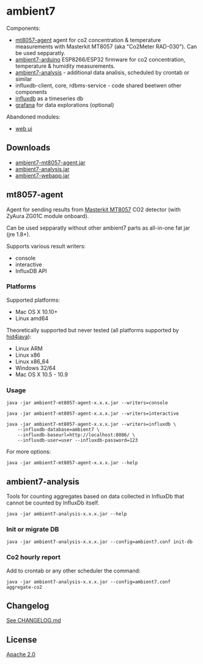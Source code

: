 # ambient7

Components:

* [mt8057-agent](#mt8057-agent) agent for co2 concentration & temperature
  measurements with Masterkit MT8057 (aka "Co2Meter RAD-030"). Can be used sepparatly.
* [ambient7-arduino](ambient7-arduino) ESP8266/ESP32 firmware for co2 concentration, temperature &
   humidity measurements.
* [ambient7-analysis](#ambient7-analysis) - additional data analisis, scheduled by crontab or similar
* influxdb-client, core, rdbms-service - code shared beetwen other components
* [influxdb](influxdb/README.md) as a timeseries db
* [grafana](grafana/README.md) for data explorations (optional)

Abandoned modules:
* [web ui](https://github.com/maizy/ambient7/tree/abandoned-ui)

<!-- [![Build Status](https://travis-ci.org/maizy/ambient7.svg?branch=master)](https://travis-ci.org/maizy/ambient7)
[![Coverage Status](https://coveralls.io/repos/github/maizy/ambient7/badge.svg?branch=master)](https://coveralls.io/github/maizy/ambient7?branch=master) -->

<a name="downloads"></a>
## Downloads

* [ambient7-mt8057-agent.jar](https://github.com/maizy/ambient7/releases/download/0.3.0/ambient7-mt8057-agent-0.3.0.jar)
* [ambient7-analysis.jar](https://github.com/maizy/ambient7/releases/download/0.3.0/ambient7-analysis-0.3.0.jar)
* [ambient7-webapp.jar](https://github.com/maizy/ambient7/releases/download/0.3.0/ambient7-webapp-0.3.0.jar)


<a name="mt8057-agent"></a>
## mt8057-agent

Agent for sending results from
[Masterkit MT8057](http://masterkit.ru/shop/others/dadget/1266110) CO2 detector
(with ZyAura ZG01C module onboard).

Can be used sepparatly without other ambient7 parts as all-in-one fat jar
(jre 1.8+).

Supports various result writers:

* console
* interactive
* InfluxDB API


### Platforms

Supported platforms:

* Mac OS X 10.10+
* Linux amd64

Theoretically supported but never tested (all platforms supported by
[hid4java](https://github.com/gary-rowe/hid4java)):

* Linux ARM
* Linux x86
* Linux x86_64
* Windows 32/64
* Mac OS X 10.5 - 10.9


### Usage

```
java -jar ambient7-mt8057-agent-x.x.x.jar --writers=console

java -jar ambient7-mt8057-agent-x.x.x.jar --writers=interactive

java -jar ambient7-mt8057-agent-x.x.x.jar --writers=influxdb \
    --influxdb-database=ambient7 \
    --influxdb-baseurl=http://localhost:8086/ \
    --influxdb-user=user --influxdb-password=123
```

For more options:

```
java -jar ambient7-mt8057-agent-x.x.x.jar --help
```


<a name="ambient7-analysis"></a>
## ambient7-analysis

Tools for counting aggregates based on data collected in InfluxDb
that cannot be counted by InfluxDb itself.

```
java -jar ambient7-analysis-x.x.x.jar --help
```

### Init or migrate DB

```
java -jar ambient7-analysis-x.x.x.jar --config=ambient7.conf init-db
```

### Co2 hourly report

Add to crontab or any other scheduler the command:

```
java -jar ambient7-analysis-x.x.x.jar --config=ambient7.conf aggregate-co2
```


## Changelog

[See CHANGELOG.md](CHANGELOG.md)


## License

[Apache 2.0](LICENSE.txt)
